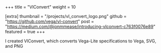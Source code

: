 +++
title = "VlConvert"
weight =  10

[extra]
thumbnail = "/projects/vl_convert_logo.png"
github = "https://github.com/vega/vl-convert"
post = "https://medium.com/@jonmmease/introducing-vlconvert-c763f0076e89"
featured = true
+++

I created VlConvert, which converts Vega-Lite specifications to Vega, SVG, and PNG

<!-- more -->
